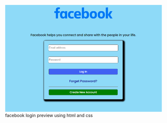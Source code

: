 ![Alt Text](https://github.com/Surajk7841/Fb-login-clone/blob/main/Images/img.png)
facebook login preview using html and css
